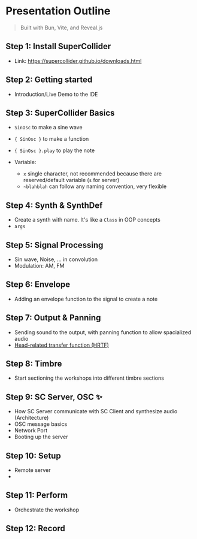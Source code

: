 # Presentation Outline
> Built with Bun, Vite, and Reveal.js

## Step 1: Install SuperCollider
- Link: https://supercollider.github.io/downloads.html

## Step 2: Getting started
- Introduction/Live Demo to the IDE

## Step 3: SuperCollider Basics
- `SinOsc` to make a sine wave
- `{ SinOsc }` to make a function
- `{ SinOsc }.play` to play the note

- Variable:
    - `x` single character, not recommended because there are reserved/default variable (`s` for server)
    - `~blahblah` can follow any naming convention, very flexible

## Step 4: Synth & SynthDef
- Create a synth with name. It's like a `Class` in OOP concepts
- `args`

## Step 5: Signal Processing
- Sin wave, Noise, ... in convolution
- Modulation: AM, FM

## Step 6: Envelope
- Adding an envelope function to the signal to create a note

## Step 7: Output & Panning
- Sending sound to the output, with panning function to allow spacialized audio
- [Head-related transfer function (HRTF)](https://en.wikipedia.org/wiki/Head-related_transfer_function)

## Step 8: Timbre
- Start sectioning the workshops into different timbre sections

## Step 9: SC Server, OSC ✨
- How SC Server communicate with SC Client and synthesize audio (Architecture)
- OSC message basics
- Network Port
- Booting up the server

## Step 10: Setup
- Remote server
-

## Step 11: Perform
- Orchestrate the workshop

## Step 12: Record
